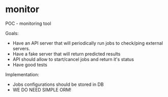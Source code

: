 # monitor
POC - monitoring tool

Goals:
- Have an API server that will periodically run jobs to check/ping external servers.
- Have a fake server that will return predicted results
- API should allow to start/cancel jobs and return it's status
- Have good tests

Implementation:
- Jobs configurations should be stored in DB
- WE DO NEED SIMPLE ORM!
